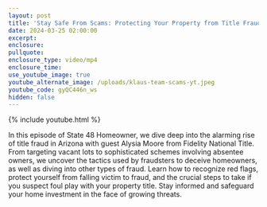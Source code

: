 ```yaml
---
layout: post
title: 'Stay Safe From Scams: Protecting Your Property from Title Fraud'
date: 2024-03-25 02:00:00
excerpt:
enclosure:
pullquote:
enclosure_type: video/mp4
enclosure_time:
use_youtube_image: true
youtube_alternate_image: /uploads/klaus-team-scams-yt.jpeg
youtube_code: gyQC446n_ws
hidden: false
---
```

{% include youtube.html %}

In this episode of State 48 Homeowner, we dive deep into the alarming rise of title fraud in Arizona with guest Alysia Moore from Fidelity National Title. From targeting vacant lots to sophisticated schemes involving absentee owners, we uncover the tactics used by fraudsters to deceive homeowners, as well as diving into other types of fraud. Learn how to recognize red flags, protect yourself from falling victim to fraud, and the crucial steps to take if you suspect foul play with your property title. Stay informed and safeguard your home investment in the face of growing threats.